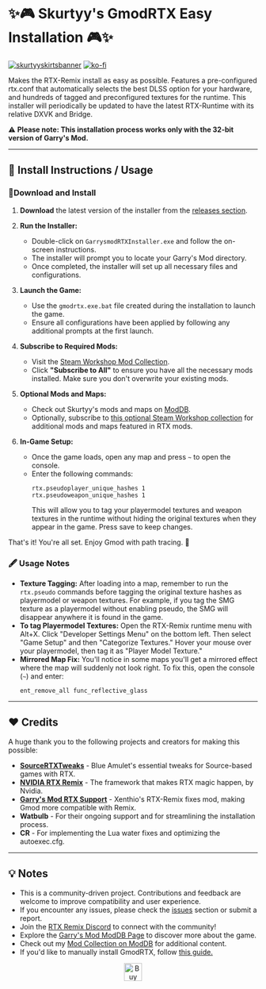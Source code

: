 # ✨🎮 Skurtyy's GmodRTX Easy Installation 🎮✨

[![skurtyyskirtsbanner](https://raw.githubusercontent.com/skurtyyskirts/GmodRTX/refs/heads/main/imgs/skurtyyskirtsbanner.png)](https://www.moddb.com/members/skurtyyskirts/mods)
[![ko-fi](https://ko-fi.com/img/githubbutton_sm.svg)](https://ko-fi.com/F1F4XIS5X)

Makes the RTX-Remix install as easy as possible. Features a pre-configured rtx.conf that automatically selects the best DLSS option for your hardware, and hundreds of tagged and preconfigured textures for the runtime. This installer will periodically be updated to have the latest RTX-Runtime with its relative DXVK and Bridge.

⚠️ **Please note: This installation process works only with the 32-bit version of Garry's Mod.**

---

## 🚀 Install Instructions / Usage

### 🔨Download and Install

1. **Download** the latest version of the installer from the [releases section](https://github.com/skurtyyskirts/GmodRTX/releases).

2. **Run the Installer:**
   - Double-click on `GarrysmodRTXInstaller.exe` and follow the on-screen instructions.
   - The installer will prompt you to locate your Garry's Mod directory.
   - Once completed, the installer will set up all necessary files and configurations.

3. **Launch the Game:**
   - Use the `gmodrtx.exe.bat` file created during the installation to launch the game.
   - Ensure all configurations have been applied by following any additional prompts at the first launch.

4. **Subscribe to Required Mods:**
   - Visit the [Steam Workshop Mod Collection](https://steamcommunity.com/sharedfiles/filedetails/?id=3386635300).
   - Click **"Subscribe to All"** to ensure you have all the necessary mods installed. Make sure you don't overwrite your existing mods.

5. **Optional Mods and Maps:**
   - Check out Skurtyy's mods and maps on [ModDB](https://www.moddb.com/members/skurtyyskirts/mods).
   - Optionally, subscribe to [this optional Steam Workshop collection](https://steamcommunity.com/sharedfiles/filedetails/?id=3384083598) for additional mods and maps featured in RTX mods.

6. **In-Game Setup:**
   - Once the game loads, open any map and press `~` to open the console.
   - Enter the following commands:
     ```
     rtx.pseudoplayer_unique_hashes 1
     rtx.pseudoweapon_unique_hashes 1
     ```
     This will allow you to tag your playermodel textures and weapon textures in the runtime without hiding the original textures when they appear in the game. Press save to keep changes.

That's it! You're all set. Enjoy Gmod with path tracing. 🎉

### 🖋 Usage Notes

- **Texture Tagging:** After loading into a map, remember to run the `rtx.pseudo` commands before tagging the original texture hashes as playermodel or weapon textures. For example, if you tag the SMG texture as a playermodel without enabling pseudo, the SMG will disappear anywhere it is found in the game.
- **To tag Playermodel Textures:** Open the RTX-Remix runtime menu with Alt+X. Click "Developer Settings Menu" on the bottom left. Then select "Game Setup" and then "Categorize Textures." Hover your mouse over your playermodel, then tag it as "Player Model Texture."
- **Mirrored Map Fix:** You'll notice in some maps you'll get a mirrored effect where the map will suddenly not look right. To fix this, open the console (`~`) and enter:
  ```
  ent_remove_all func_reflective_glass
  ```

---

## ❤️ Credits

A huge thank you to the following projects and creators for making this possible:

- [**SourceRTXTweaks**](https://github.com/BlueAmulet/SourceRTXTweaks) - Blue Amulet's essential tweaks for Source-based games with RTX.
- [**NVIDIA RTX Remix**](https://github.com/NVIDIAGameWorks/rtx-remix) - The framework that makes RTX magic happen, by Nvidia.
- [**Garry's Mod RTX Support**](https://steamcommunity.com/sharedfiles/filedetails/?id=3038853470) - Xenthio's RTX-Remix fixes mod, making Gmod more compatible with Remix.
- **Watbulb** - For their ongoing support and for streamlining the installation process.
- **CR** - For implementing the Lua water fixes and optimizing the autoexec.cfg.

---

## 💡 Notes

- This is a community-driven project. Contributions and feedback are welcome to improve compatibility and user experience.
- If you encounter any issues, please check the [issues](https://github.com/skurtyyskirts/GmodRTX/issues) section or submit a report.
- Join the [RTX Remix Discord](https://discord.gg/c7J6gUhXMk) to connect with the community!
- Explore the [Garry's Mod ModDB Page](https://www.moddb.com/games/garrys-mod-10) to discover more about the game.
- Check out my [Mod Collection on ModDB](https://www.moddb.com/members/skurtyyskirts/mods) for additional content.
- If you'd like to manually install GmodRTX, follow [this guide.](https://github.com/skurtyyskirts/GmodRTX/wiki/Manual-Installation-Guide)

<div align="center">
  <a href='https://ko-fi.com/F1F4XIS5X' target='_blank'>
    <img height='36' style='border:0px;height:36px;' src='https://storage.ko-fi.com/cdn/kofi6.png?v=6' border='0' alt='Buy Me a Coffee at ko-fi.com' />
  </a>
</div>

